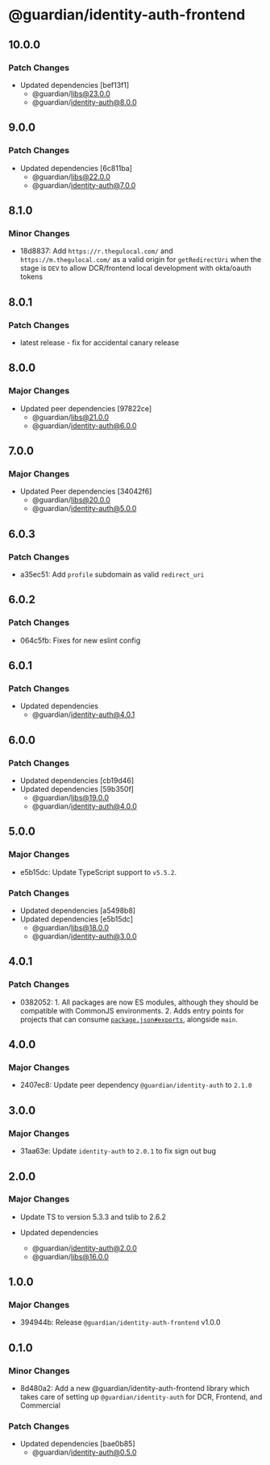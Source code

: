 # @guardian/identity-auth-frontend

## 10.0.0

### Patch Changes

- Updated dependencies [bef13f1]
  - @guardian/libs@23.0.0
  - @guardian/identity-auth@8.0.0

## 9.0.0

### Patch Changes

- Updated dependencies [6c811ba]
  - @guardian/libs@22.0.0
  - @guardian/identity-auth@7.0.0

## 8.1.0

### Minor Changes

- 18d8837: Add `https://r.thegulocal.com/` and `https://m.thegulocal.com/` as a valid origin for `getRedirectUri` when the stage is `DEV` to allow DCR/frontend local development with okta/oauth tokens

## 8.0.1

### Patch Changes

- latest release - fix for accidental canary release

## 8.0.0

### Major Changes

- Updated peer dependencies [97822ce]
  - @guardian/libs@21.0.0
  - @guardian/identity-auth@6.0.0

## 7.0.0

### Major Changes

- Updated Peer dependencies [34042f6]
  - @guardian/libs@20.0.0
  - @guardian/identity-auth@5.0.0

## 6.0.3

### Patch Changes

- a35ec51: Add `profile` subdomain as valid `redirect_uri`

## 6.0.2

### Patch Changes

- 064c5fb: Fixes for new eslint config

## 6.0.1

### Patch Changes

- Updated dependencies
  - @guardian/identity-auth@4.0.1

## 6.0.0

### Patch Changes

- Updated dependencies [cb19d46]
- Updated dependencies [59b350f]
  - @guardian/libs@19.0.0
  - @guardian/identity-auth@4.0.0

## 5.0.0

### Major Changes

- e5b15dc: Update TypeScript support to `v5.5.2`.

### Patch Changes

- Updated dependencies [a5498b8]
- Updated dependencies [e5b15dc]
  - @guardian/libs@18.0.0
  - @guardian/identity-auth@3.0.0

## 4.0.1

### Patch Changes

- 0382052: 1. All packages are now ES modules, although they should be compatible with CommonJS environments. 2. Adds
  entry points for projects that can consume [`package.json#exports`](https://nodejs.org/api/packages.html#exports),
  alongside `main`.

## 4.0.0

### Major Changes

- 2407ec8: Update peer dependency `@guardian/identity-auth` to `2.1.0`

## 3.0.0

### Major Changes

- 31aa63e: Update `identity-auth` to `2.0.1` to fix sign out bug

## 2.0.0

### Major Changes

- Update TS to version 5.3.3 and tslib to 2.6.2

- Updated dependencies
  - @guardian/identity-auth@2.0.0
  - @guardian/libs@16.0.0

## 1.0.0

### Major Changes

- 394944b: Release `@guardian/identity-auth-frontend` v1.0.0

## 0.1.0

### Minor Changes

- 8d480a2: Add a new @guardian/identity-auth-frontend library which takes care of setting up `@guardian/identity-auth`
  for DCR, Frontend, and Commercial

### Patch Changes

- Updated dependencies [bae0b85]
  - @guardian/identity-auth@0.5.0
